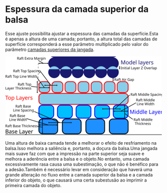 Espessura da camada superior da balsa
====
Esse ajuste possibilita ajustar a espessura das camadas da superfície.Esta é apenas a altura de uma camada; portanto, a altura total das camadas de superfície corresponderá a esse parâmetro multiplicado pelo valor do parâmetro [camadas superiores da jangada](Raft_surface_layers.md).

![Dimensões da jangada](../images/raft_dimensions.svg)

Uma altura de baixa camada tende a melhorar o efeito de resfriamento na balsa.Isso melhora a saliência e, portanto, a doçura da balsa.Uma jangada mais suave faz com que a impressão na parte superior seja suave e melhora a aderência entre a balsa e o objeto.No entanto, uma camada excessivamente rasa causa uma subestimação, o que não é benéfico para a adesão.Também é necessário levar em consideração que haverá uma grande alteração no fluxo entre a camada superior da balsa e a camada inferior do objeto, o que causará uma certa subestusão ao imprimir a primeira camada do objeto.